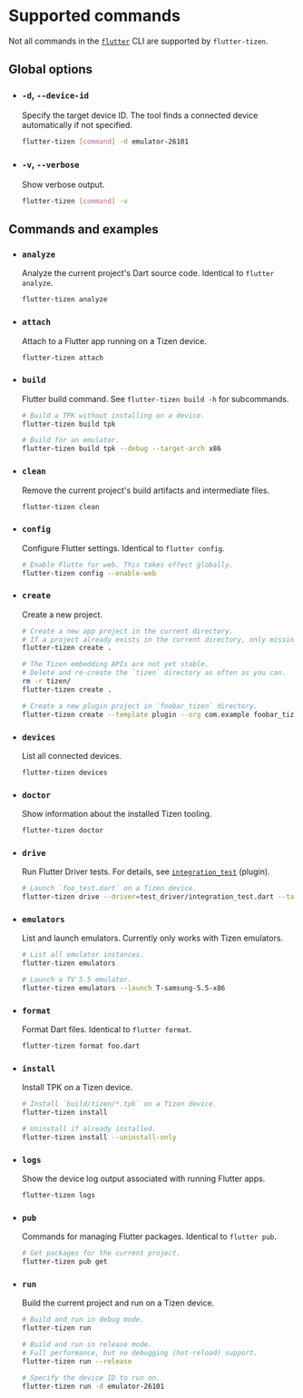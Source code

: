 # Supported commands

Not all commands in the [`flutter`](https://flutter.dev/docs/reference/flutter-cli) CLI are supported by `flutter-tizen`.

## Global options

- ### `-d`, `--device-id`

  Specify the target device ID. The tool finds a connected device automatically if not specified.

  ```sh
  flutter-tizen [command] -d emulator-26101
  ```

- ### `-v`, `--verbose`

  Show verbose output.

  ```sh
  flutter-tizen [command] -v
  ```

## Commands and examples

- ### `analyze`

  Analyze the current project's Dart source code. Identical to `flutter analyze`.

  ```sh
  flutter-tizen analyze
  ```

- ### `attach`

  Attach to a Flutter app running on a Tizen device.

  ```sh
  flutter-tizen attach
  ```

- ### `build`

  Flutter build command. See `flutter-tizen build -h` for subcommands.

  ```sh
  # Build a TPK without installing on a device.
  flutter-tizen build tpk

  # Build for an emulator.
  flutter-tizen build tpk --debug --target-arch x86
  ```

- ### `clean`

  Remove the current project's build artifacts and intermediate files.

  ```sh
  flutter-tizen clean
  ```

- ### `config`

  Configure Flutter settings. Identical to `flutter config`.

  ```sh
  # Enable Flutte for web. This takes effect globally.
  flutter-tizen config --enable-web
  ```

- ### `create`

  Create a new project.

  ```sh
  # Create a new app project in the current directory.
  # If a project already exists in the current directory, only missing files are added.
  flutter-tizen create .

  # The Tizen embedding APIs are not yet stable.
  # Delete and re-create the `tizen` directory as often as you can.
  rm -r tizen/
  flutter-tizen create .

  # Create a new plugin project in `foobar_tizen` directory.
  flutter-tizen create --template plugin --org com.example foobar_tizen
  ```

- ### `devices`

  List all connected devices.

  ```sh
  flutter-tizen devices
  ```

- ### `doctor`

  Show information about the installed Tizen tooling.

  ```sh
  flutter-tizen doctor
  ```

- ### `drive`

  Run Flutter Driver tests. For details, see [`integration_test`](https://github.com/flutter/plugins/tree/master/packages/integration_test) (plugin).

  ```sh
  # Launch `foo_test.dart` on a Tizen device.
  flutter-tizen drive --driver=test_driver/integration_test.dart --target=integration_test/foo_test.dart
  ```

- ### `emulators`

  List and launch emulators. Currently only works with Tizen emulators.

  ```sh
  # List all emulator instances.
  flutter-tizen emulators

  # Launch a TV 5.5 emulator.
  flutter-tizen emulators --launch T-samsung-5.5-x86
  ```

- ### `format`

  Format Dart files. Identical to `flutter format`.

  ```sh
  flutter-tizen format foo.dart
  ```

- ### `install`

  Install TPK on a Tizen device.

  ```sh
  # Install `build/tizen/*.tpk` on a Tizen device.
  flutter-tizen install

  # Uninstall if already installed.
  flutter-tizen install --uninstall-only
  ```

- ### `logs`

  Show the device log output associated with running Flutter apps.

  ```sh
  flutter-tizen logs
  ```

- ### `pub`

  Commands for managing Flutter packages. Identical to `flutter pub`.

  ```sh
  # Get packages for the current project.
  flutter-tizen pub get
  ```

- ### `run`

  Build the current project and run on a Tizen device.

  ```sh
  # Build and run in debug mode.
  flutter-tizen run

  # Build and run in release mode.
  # Full performance, but no debugging (hot-reload) support.
  flutter-tizen run --release

  # Specify the device ID to run on.
  flutter-tizen run -d emulator-26101
  ```
